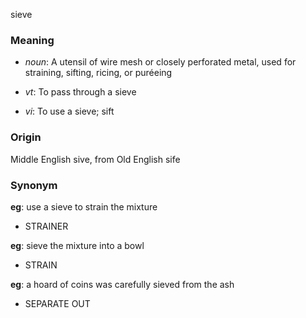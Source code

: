 sieve
### Meaning
+ _noun_: A utensil of wire mesh or closely perforated metal, used for straining, sifting, ricing, or puréeing

+ _vt_: To pass through a sieve
+ _vi_: To use a sieve; sift

### Origin

Middle English sive, from Old English sife

### Synonym

__eg__: use a sieve to strain the mixture

+ STRAINER

__eg__: sieve the mixture into a bowl

+ STRAIN

__eg__: a hoard of coins was carefully sieved from the ash

+ SEPARATE OUT


